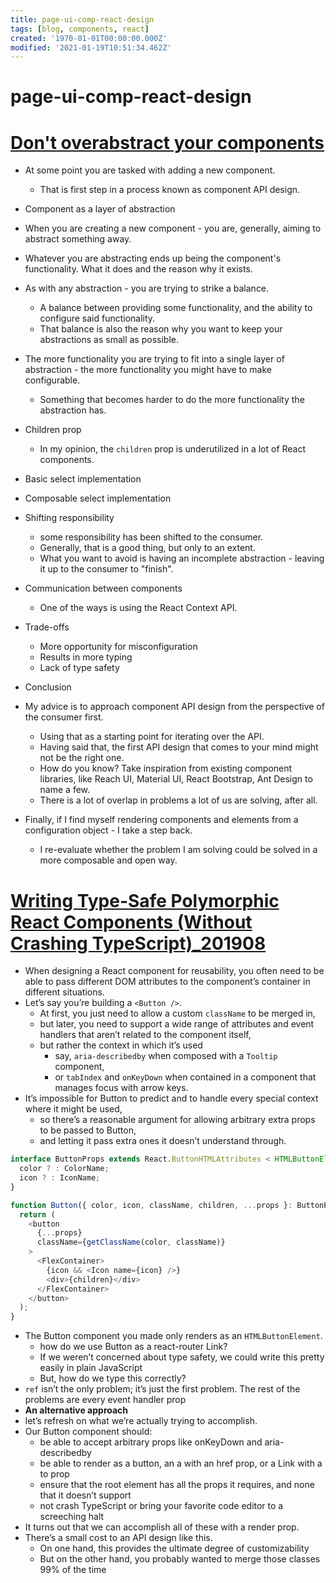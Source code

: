 ```yaml
---
title: page-ui-comp-react-design
tags: [blog, components, react]
created: '1970-01-01T00:00:00.000Z'
modified: '2021-01-19T10:51:34.462Z'
---
```


# page-ui-comp-react-design

# [Don't overabstract your components](https://kirjai.com/component-abstraction/)
- At some point you are tasked with adding a new component. 
  - That is first step in a process known as component API design.

- Component as a layer of abstraction
- When you are creating a new component - you are, generally, aiming to abstract something away. 
- Whatever you are abstracting ends up being the component's functionality. What it does and the reason why it exists.
- As with any abstraction - you are trying to strike a balance. 
  - A balance between providing some functionality, and the ability to configure said functionality. 
  - That balance is also the reason why you want to keep your abstractions as small as possible. 
- The more functionality you are trying to fit into a single layer of abstraction - the more functionality you might have to make configurable. 
  - Something that becomes harder to do the more functionality the abstraction has.

- Children prop
  - In my opinion, the `children` prop is underutilized in a lot of React components.
- Basic select implementation
- Composable select implementation
- Shifting responsibility
  - some responsibility has been shifted to the consumer. 
  - Generally, that is a good thing, but only to an extent. 
  - What you want to avoid is having an incomplete abstraction - leaving it up to the consumer to "finish".

- Communication between components
  - One of the ways is using the React Context API.

- Trade-offs
  - More opportunity for misconfiguration
  - Results in more typing
  - Lack of type safety

- Conclusion
- My advice is to approach component API design from the perspective of the consumer first. 
  - Using that as a starting point for iterating over the API. 
  - Having said that, the first API design that comes to your mind might not be the right one. 
  - How do you know? Take inspiration from existing component libraries, like Reach UI, Material UI, React Bootstrap, Ant Design to name a few.
  - There is a lot of overlap in problems a lot of us are solving, after all.

- Finally, if I find myself rendering components and elements from a configuration object - I take a step back. 
  - I re-evaluate whether the problem I am solving could be solved in a more composable and open way.
# [Writing Type-Safe Polymorphic React Components (Without Crashing TypeScript)_201908](https://blog.andrewbran.ch/polymorphic-react-components/)
- When designing a React component for reusability, you often need to be able to pass different DOM attributes to the component’s container in different situations.
- Let’s say you’re building a `<Button />`. 
  - At first, you just need to allow a custom `className` to be merged in, 
  - but later, you need to support a wide range of attributes and event handlers that aren’t related to the component itself, 
  - but rather the context in which it’s used
    - say, `aria-describedby` when composed with a `Tooltip` component, 
    - or `tabIndex` and `onKeyDown` when contained in a component that manages focus with arrow keys.
- It’s impossible for Button to predict and to handle every special context where it might be used, 
  - so there’s a reasonable argument for allowing arbitrary extra props to be passed to Button, 
  - and letting it pass extra ones it doesn’t understand through.

```typescript
interface ButtonProps extends React.ButtonHTMLAttributes < HTMLButtonElement > {
  color ? : ColorName;
  icon ? : IconName;
}

function Button({ color, icon, className, children, ...props }: ButtonProps) {
  return (
    <button
      {...props}
      className={getClassName(color, className)}
    >
      <FlexContainer>
        {icon && <Icon name={icon} />}
        <div>{children}</div>
      </FlexContainer>
    </button>
  );
}
```

- The Button component you made only renders as an `HTMLButtonElement`.
  - how do we use Button as a react-router Link?
  - If we weren’t concerned about type safety, we could write this pretty easily in plain JavaScript
  - But, how do we type this correctly?
- `ref` isn’t the only problem; it’s just the first problem. The rest of the problems are every event handler prop
- **An alternative approach**
- let’s refresh on what we’re actually trying to accomplish. 
- Our Button component should:
  - be able to accept arbitrary props like onKeyDown and aria-describedby
  - be able to render as a button, an a with an href prop, or a Link with a to prop
  - ensure that the root element has all the props it requires, and none that it doesn’t support
  - not crash TypeScript or bring your favorite code editor to a screeching halt
- It turns out that we can accomplish all of these with a render prop. 
- There’s a small cost to an API design like this.
  - On one hand, this provides the ultimate degree of customizability
  - But on the other hand, you probably wanted to merge those classes 99% of the time
